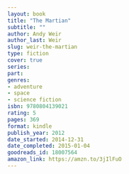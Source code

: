 ```yaml
---
layout: book
title: "The Martian"
subtitle: ""
author: Andy Weir
author_last: Weir
slug: weir-the-martian
type: fiction
cover: true
series: 
part: 
genres:
- adventure
- space
- science fiction
isbn: 9780804139021
rating: 5
pages: 369
format: kindle
publish_year: 2012
date_started: 2014-12-31
date_completed: 2015-01-04
goodreads_id: 18007564
amazon_link: https://amzn.to/3jIlFuO
---
```

